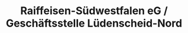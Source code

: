 ---
title: "Raiffeisen-Südwestfalen eG / Geschäftsstelle Lüdenscheid-Nord"
url: /luedenscheid/raiffeisen-suedwestfalen-eg-geschaeftsstelle-luedenscheid-nord/
shop: Garten-Center
---